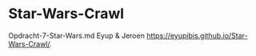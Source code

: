 # Star-Wars-Crawl
Opdracht-7-Star-Wars.md  Eyup & Jeroen
https://eyupibis.github.io/Star-Wars-Crawl/.
